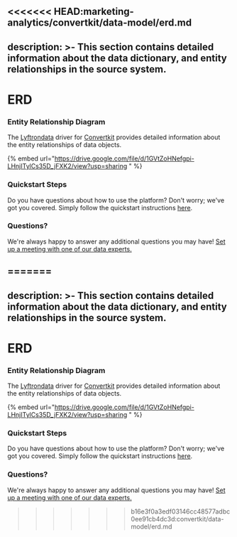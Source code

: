 <<<<<<< HEAD:marketing-analytics/convertkit/data-model/erd.md
---
description: >-
  This section contains detailed information about the data dictionary, and
  entity relationships in the source system.
---

# ERD

### Entity Relationship Diagram

The [Lyftrondata](https://www.lyftrondata.com/) driver for [Convertkit](https://www.lyftrondata.com/integration/marketing-analytics/convertkit//) provides detailed information about the entity relationships of data objects.

{% embed url="https://drive.google.com/file/d/1GVtZoHNefgpi-LHnjITylCs35D_jFXK2/view?usp=sharing " %}
### Quickstart Steps

Do you have questions about how to use the platform? Don't worry; we've got you covered. Simply follow the quickstart instructions [here](../../../../quickstart-steps.md).

### Questions? <a href="#questions" id="questions"></a>

We're always happy to answer any additional questions you may have! [Set up a meeting with one of our data experts.](https://www.lyftrondata.com/book-a-meeting/)

=======
---
description: >-
  This section contains detailed information about the data dictionary, and
  entity relationships in the source system.
---

# ERD

### Entity Relationship Diagram

The [Lyftrondata](https://www.lyftrondata.com/) driver for [Convertkit](https://www.lyftrondata.com/integration/marketing-analytics/convertkit//) provides detailed information about the entity relationships of data objects.

{% embed url="https://drive.google.com/file/d/1GVtZoHNefgpi-LHnjITylCs35D_jFXK2/view?usp=sharing " %}
### Quickstart Steps

Do you have questions about how to use the platform? Don't worry; we've got you covered. Simply follow the quickstart instructions [here](../../../../quickstart-steps.md).

### Questions? <a href="#questions" id="questions"></a>

We're always happy to answer any additional questions you may have! [Set up a meeting with one of our data experts.](https://www.lyftrondata.com/book-a-meeting/)

>>>>>>> b16e3f0a3edf03146cc48577adbc0ee91cb4dc3d:convertkit/data-model/erd.md
